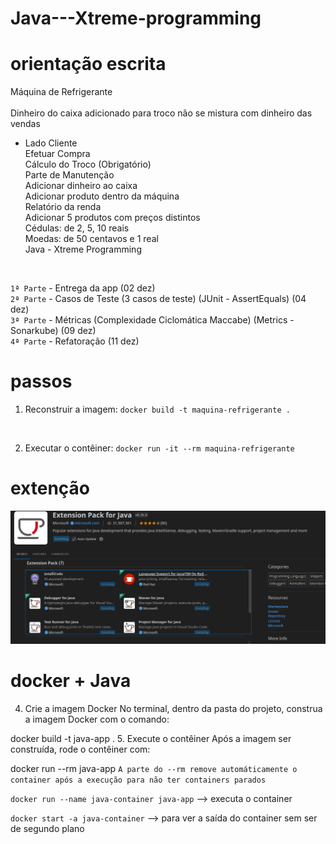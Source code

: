 # Java---Xtreme-programming

# orientação escrita
Máquina de Refrigerante <br>
<br>
Dinheiro do caixa adicionado para troco não se mistura com dinheiro das vendas<br>

- Lado Cliente<br>
Efetuar Compra<br>
Cálculo do Troco (Obrigatório)<br>
Parte de Manutenção<br>
Adicionar dinheiro ao caixa<br>
Adicionar produto dentro da máquina<br>
Relatório da renda<br>
Adicionar 5 produtos com preços distintos<br>
Cédulas: de 2, 5, 10 reais<br>
Moedas: de 50 centavos e 1 real<br>
Java - Xtreme Programming<br>
<br>

`1ª Parte` - Entrega da app (02 dez)<br>
`2ª Parte` - Casos de Teste (3 casos de teste) (JUnit - AssertEquals) (04 dez)<br>
`3ª Parte` - Métricas (Complexidade Ciclomática Maccabe) (Metrics - Sonarkube) (09 dez)<br>
`4ª Parte` - Refatoração (11 dez)<br>

# passos 

1. Reconstruir a imagem:
`docker build -t maquina-refrigerante .`

<br>

2. Executar o contêiner:
`docker run -it --rm maquina-refrigerante`



# extenção
![alt text](/extencoes.png)



# docker + Java

4. Crie a imagem Docker
No terminal, dentro da pasta do projeto, construa a imagem Docker com o comando:


docker build -t java-app .
5. Execute o contêiner
Após a imagem ser construída, rode o contêiner com:


docker run --rm java-app
`A parte do --rm remove automáticamente o container após a execução para não ter containers parados`

`docker run --name java-container java-app` --> executa o container

`docker start -a java-container` --> para ver a saída do container sem ser de segundo plano